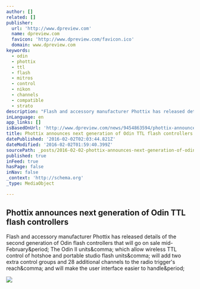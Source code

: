 ```yaml
---
author: []
related: []
publisher:
  url: 'http://www.dpreview.com'
  name: dpreview.com
  favicon: 'http://www.dpreview.com/favicon.ico'
  domain: www.dpreview.com
keywords:
  - odin
  - phottix
  - ttl
  - flash
  - mitros
  - control
  - nikon
  - channels
  - compatible
  - strato
description: "Flash and accessory manufacturer Phottix has released details of the second generation of Odin flash controllers that will go on sale mid-February. The Odin II units, which allow wireless TTL control of hotshoe and portable studio flash units, will add two extra control groups and 28 additional channels to the radio trigger's reach, and will make the user interface easier to handle."
inLanguage: en
app_links: []
isBasedOnUrl: 'http://www.dpreview.com/news/9454863594/phottix-announces-next-generation-of-odin-ttl-flash-controllers'
title: Phottix announces next generation of Odin TTL flash controllers
datePublished: '2016-02-02T02:03:44.821Z'
dateModified: '2016-02-02T01:59:40.399Z'
sourcePath: _posts/2016-02-02-phottix-announces-next-generation-of-odin-ttl-flash-controll.md
published: true
inFeed: true
hasPage: false
inNav: false
_context: 'http://schema.org'
_type: MediaObject

---
```

<article style=""><h1>Phottix announces next generation of Odin TTL flash controllers</h1><p>Flash and accessory manufacturer Phottix has released details of the second generation of Odin flash controllers that will go on sale mid-February&amp;period; The Odin II units&amp;comma; which allow wireless TTL control of hotshoe and portable studio flash units&amp;comma; will add two extra control groups and 28 additional channels to the radio trigger's reach&amp;comma; and will make the user interface easier to handle&amp;period;</p><img src="http://3.static.img-dpreview.com/files/p/articles/9454863594/Phottix_Odin_II_cutout.png" /></article>